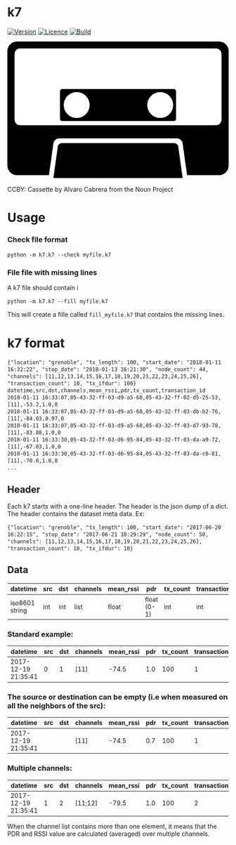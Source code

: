 # k7

[![Version](https://img.shields.io/pypi/v/k7.svg)](https://pypi.python.org/pypi/k7)
[![Licence](https://img.shields.io/pypi/l/k7.svg)](https://pypi.python.org/pypi/k7)
[![Build](https://travis-ci.org/keomabrun/k7.svg?branch=master)](https://travis-ci.org/keomabrun/k7)

![Cassette](https://raw.githubusercontent.com/keomabrun/k7/master/docs/static/cassette.png)

CCBY: Cassette by Alvaro Cabrera from the Noun Project

# Usage


### Check file format

```
python -m k7.k7 --check myfile.k7
```

### File file with missing lines

A k7 file should contain i

```
python -m k7.k7 --fill myfile.k7
```

This will create a fille called `fill_myfile.k7` that contains the missing lines.

# k7 format

```
{"location": "grenoble", "tx_length": 100, "start_date": "2018-01-11 16:32:22", "stop_date": "2018-01-13 16:21:30", "node_count": 44, "channels": [11,12,13,14,15,16,17,18,19,20,21,22,23,24,25,26], "transaction_count": 10, "tx_ifdur": 100}
datetime,src,dst,channels,mean_rssi,pdr,tx_count,transaction_id
2018-01-11 16:33:07,05-43-32-ff-03-d9-a5-68,05-43-32-ff-02-d5-25-53,[11],-53.2,1.0,0
2018-01-11 16:33:07,05-43-32-ff-03-d9-a5-68,05-43-32-ff-03-db-b2-76,[11],-84.03,0.97,0
2018-01-11 16:33:07,05-43-32-ff-03-d9-a5-68,05-43-32-ff-03-d7-93-78,[11],-83.88,1.0,0
2018-01-11 16:33:30,05-43-32-ff-03-d6-95-84,05-43-32-ff-03-da-a9-72,[11],-67.03,1.0,0
2018-01-11 16:33:30,05-43-32-ff-03-d6-95-84,05-43-32-ff-03-da-c0-81,[11],-70.0,1.0,0
...
```

## Header

Each k7 starts with a one-line header. The header is the json dump of a dict. The header contains the dataset meta data.
Ex:
```
{"location": "grenoble", "tx_length": 100, "start_date": "2017-06-20 16:22:15", "stop_date": "2017-06-21 10:29:29", "node_count": 50, "channels": [11,12,13,14,15,16,17,18,19,20,21,22,23,24,25,26], "transaction_count": 10, "tx_ifdur": 10}
```

## Data
| datetime            | src     | dst     | channels | mean_rssi | pdr         | tx_count | transaction_id |
|---------------------|---------|---------|----------|-----------|-------------|----------|----------------|
|  iso8601 string     | int     | int     | list     | float     | float (0-1) | int      | int            |

### Standard example:

| datetime            | src     | dst     | channels | mean_rssi | pdr  | tx_count | transaction_id |
|---------------------|---------|---------|----------|-----------|------|----------|----------------|
| 2017-12-19 21:35:41 | 0       | 1       | [11]     | -74.5     | 1.0  | 100      | 1              |

### The source or destination can be empty (i.e when measured on all the neighbors of the src):

| datetime            | src     | dst     | channels | mean_rssi | pdr  | tx_count | transaction_id |
|---------------------|---------|---------|----------|-----------|------|----------|----------------|
| 2017-12-19 21:35:41 |         |         | [11]     | -74.5     | 0.7  | 100      | 1              |

### Multiple channels:

| datetime            | src     | dst     | channels | mean_rssi | pdr  | tx_count | transaction_id |
|---------------------|---------|---------|----------|-----------|------|----------|----------------|
| 2017-12-19 21:35:41 | 1       | 2       | [11;12]  | -79.5     | 1.0  | 100      | 2              |

When the channel list contains more than one element, it means that the PDR and RSSI value are calculated (averaged) over multiple channels.
